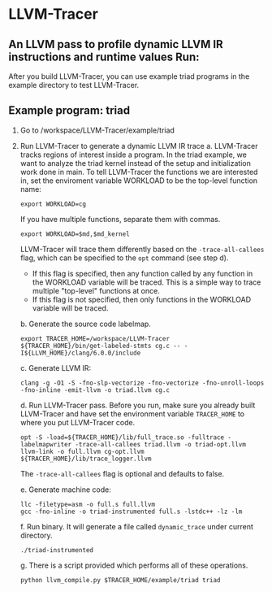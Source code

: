 # LLVM-Tracer
An LLVM pass to profile dynamic LLVM IR instructions and runtime values
Run:
------
After you build LLVM-Tracer, you can use example triad programs in the example
directory to test LLVM-Tracer.

Example program: triad
----------------------
  1. Go to /workspace/LLVM-Tracer/example/triad
  2. Run LLVM-Tracer to generate a dynamic LLVM IR trace
     a. LLVM-Tracer tracks regions of interest inside a program.
        In the triad example, we want to analyze the triad kernel instead of the setup
        and initialization work done in main. To tell LLVM-Tracer the functions we are
        interested in, set the enviroment variable WORKLOAD to be the top-level function name:

        ```
        export WORKLOAD=cg
        ```

        If you have multiple functions, separate them with commas.

        ```
        export WORKLOAD=$md,$md_kernel
        ```

        LLVM-Tracer will trace them differently based on the `-trace-all-callees` flag, which can be specified
        to the `opt` command (see step d).

        * If this flag is specified, then any function called by any function in the WORKLOAD variable will be traced.
          This is a simple way to trace multiple "top-level" functions at once.
        * If this flag is not specified, then only functions in the WORKLOAD variable will be traced.

     b. Generate the source code labelmap.

        ```
        export TRACER_HOME=/workspace/LLVM-Tracer
        ${TRACER_HOME}/bin/get-labeled-stmts cg.c -- -I${LLVM_HOME}/clang/6.0.0/include
        ```

     c. Generate LLVM IR:

        ```
        clang -g -O1 -S -fno-slp-vectorize -fno-vectorize -fno-unroll-loops -fno-inline -emit-llvm -o triad.llvm cg.c
        ```

     d. Run LLVM-Tracer pass.
        Before you run, make sure you already built LLVM-Tracer and have set
        the environment variable `TRACER_HOME` to where you put LLVM-Tracer
        code.

        ```
        opt -S -load=${TRACER_HOME}/lib/full_trace.so -fulltrace -labelmapwriter -trace-all-callees triad.llvm -o triad-opt.llvm
        llvm-link -o full.llvm cg-opt.llvm ${TRACER_HOME}/lib/trace_logger.llvm 
        ```

        The `-trace-all-callees` flag is optional and defaults to false.

     e. Generate machine code:

        ```
        llc -filetype=asm -o full.s full.llvm
        gcc -fno-inline -o triad-instrumented full.s -lstdc++ -lz -lm
        ```

     f. Run binary. It will generate a file called `dynamic_trace` under current directory.

       ```
       ./triad-instrumented
       ```

     g. There is a script provided which performs all of these operations.

       ```
       python llvm_compile.py $TRACER_HOME/example/triad triad
       ```
